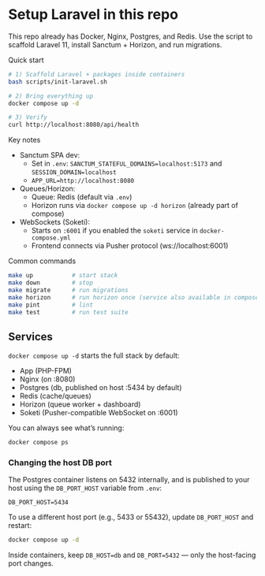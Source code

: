 # Setup Laravel in this repo

This repo already has Docker, Nginx, Postgres, and Redis. Use the script to scaffold Laravel 11, install Sanctum + Horizon, and run migrations.

Quick start
```bash
# 1) Scaffold Laravel + packages inside containers
bash scripts/init-laravel.sh

# 2) Bring everything up
docker compose up -d

# 3) Verify
curl http://localhost:8080/api/health
```

Key notes
- Sanctum SPA dev:
  - Set in `.env`: `SANCTUM_STATEFUL_DOMAINS=localhost:5173` and `SESSION_DOMAIN=localhost`
  - `APP_URL=http://localhost:8080`
- Queues/Horizon:
  - Queue: Redis (default via `.env`)
  - Horizon runs via `docker compose up -d horizon` (already part of compose)
- WebSockets (Soketi):
  - Starts on `:6001` if you enabled the `soketi` service in `docker-compose.yml`
  - Frontend connects via Pusher protocol (ws://localhost:6001)

Common commands
```bash
make up           # start stack
make down         # stop
make migrate      # run migrations
make horizon      # run horizon once (service also available in compose)
make pint         # lint
make test         # run test suite
```

## Services

`docker compose up -d` starts the full stack by default:

- App (PHP-FPM)
- Nginx (on :8080)
- Postgres (db, published on host :5434 by default)
- Redis (cache/queues)
- Horizon (queue worker + dashboard)
- Soketi (Pusher-compatible WebSocket on :6001)

You can always see what’s running:

```bash
docker compose ps
```

### Changing the host DB port

The Postgres container listens on 5432 internally, and is published to your host using the `DB_PORT_HOST` variable from `.env`:

```env
DB_PORT_HOST=5434
```

To use a different host port (e.g., 5433 or 55432), update `DB_PORT_HOST` and restart:

```bash
docker compose up -d
```

Inside containers, keep `DB_HOST=db` and `DB_PORT=5432` — only the host-facing port changes.